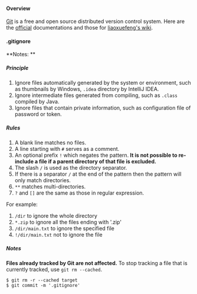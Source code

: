 #### Overview

[Git](https://git-scm.com/) is a free and open source distributed version control system. Here are the [official](https://git-scm.com/doc) documentations and those for [liaoxuefeng's wiki](https://www.liaoxuefeng.com/wiki/896043488029600).

#### .gitignore

**Notes: **

##### Principle

1. Ignore files automatically generated by the system or environment, such as thumbnails by Windows, `.idea` directory by IntelliJ IDEA.
2. Ignore intermediate files generated from compiling, such as `.class` compiled by Java.
3. Ignore files that contain private information, such as configuration file of password or token.

##### Rules

1. A blank line matches no files.
2. A line starting with `#` serves as a comment.
3. An optional prefix `!` which negates the pattern. **It is not possible to re-include a file if a parent directory of that file is excluded.**
4. The slash `/` is used as the directory separator.
5. If there is a separator `/` at the end of the pattern then the pattern will only match directories.
6. `**` matches multi-directories.
7. `?` and `[]` are the same as those in regular expression.

For example:

1. `/dir` to ignore the whole directory
2. `*.zip` to ignore all the files ending with '.zip'
3. `/dir/main.txt` to ignore the specified file
4. `!/dir/main.txt` not to ignore the file

##### Notes

**Files already tracked by Git are not affected.** To stop tracking a file that is currently tracked, use `git rm --cached`.

```shell
$ git rm -r --cached target
$ git commit -m '.gitignore'
```
